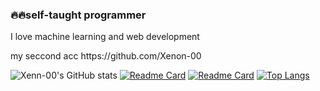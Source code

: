 <h3>
🔥🔥self-taught programmer
</h3>
<h>
I love machine learning and web development
</h5>
<p>my seccond acc https://github.com/Xenon-00 </p>

![Xenn-00's GitHub stats](https://github-readme-stats.vercel.app/api?username=Xenn-00&show_icons=true&theme=transparent)
[![Readme Card](https://github-readme-stats.vercel.app/api/pin/?username=Xenn-00&repo=go-merce&theme=transparent)](https://github.com/Xenn-00/go-merce)
[![Readme Card](https://github-readme-stats.vercel.app/api/pin/?username=Xenn-00&repo=realtime-chat-app-backend&theme=transparent)](https://github.com/Xenn-00/realtime-chat-app-backend)
[![Top Langs](https://github-readme-stats.vercel.app/api/top-langs/?username=Xenn-00&layout=compact&theme=transparent)](https://github.com/Xenn-00)
